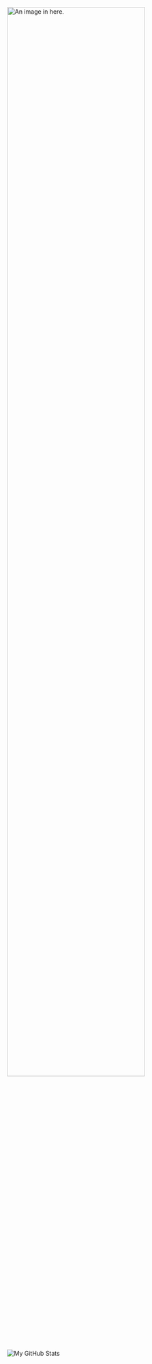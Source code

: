  <img src="https://umutsar.net/lib/github_profile2.png" alt="An image in here." style="width: 80%; height: 80%;">

![My GitHub Stats](https://github-readme-stats.vercel.app/api?username=umutsar&show_icons=true&theme=transparent)
